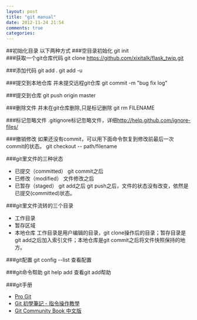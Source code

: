 ```yaml
---
layout: post
title: "git manual"
date: 2012-11-24 21:54
comments: true
categories: 
---
```


##初始化目录
以下两种方式
###空目录初始化
	git init  
###获取一个git仓库代码
	git clone https://github.com/xixitalk/flask_twip.git

###添加代码
	git add .
	git add -u

###提交到本地仓库
并未提交远程git仓库
	git commit -m "bug fix log"

###提交到仓库
	git push origin master

###删除文件
并未在git仓库删除,只是标记删除
	git rm FILENAME

###标记忽略文件
.gitignore标记忽略文件，详细<http://help.github.com/ignore-files/>

###撤销修改
如果还没有commit，可以用下面命令恢复到修改前最后一次commit的状态。
	git checkout -- path/filename

###git里文件的三种状态
* 已提交（committed）  git commit之后
* 已修改（modified）   文件修改之后
* 已暂存（staged）     git add之后
git push之后，文件的状态没有改变，依然是已提交(committed)状态。

###git里文件流转的三个目录
* 工作目录
* 暂存区域
* 本地仓库
工作目录是用户编辑的目录，git clone操作后的目录；暂存目录是git add之后加入索引文件；本地仓库是git commit之后将文件快照保持的地方。

###git配置
	git config --list 查看配置

###git命令帮助
	git help add 查看git add帮助

###git手册
* [Pro Git](http://git-scm.com/book/zh/)
* [Git 初學筆記 - 指令操作教學](http://blog.longwin.com.tw/2009/05/git-learn-initial-command-2009/)
* [Git Community Book 中文版](http://gitbook.liuhui998.com/index.html)